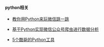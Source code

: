 #### python相关

* [教你用Python来玩微信跳一跳](https://zhuanlan.zhihu.com/p/32452473)

* [基于Python实现微信公众号爬虫进行数据分析](https://mp.weixin.qq.com/s/zmT2vppRXpQzcsO368HVFg)

* [5个酷毙的Python工具](https://mp.weixin.qq.com/s/XibZq1hD6Mh60E5ogBhtbA)